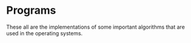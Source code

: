 # Programs

These all are the implementations of some important algorithms that are used in the operating systems.
